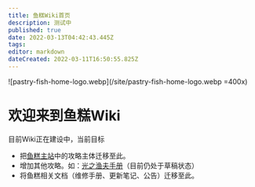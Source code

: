 ```yaml
---
title: 鱼糕Wiki首页
description: 测试中
published: true
date: 2022-03-13T04:42:43.445Z
tags: 
editor: markdown
dateCreated: 2022-03-11T16:50:55.825Z
---
```


![pastry-fish-home-logo.webp](/site/pastry-fish-home-logo.webp =400x)

# 欢迎来到鱼糕Wiki

目前Wiki正在建设中，当前目标
- 把[鱼糕主站](https://ricecake.traveleorzea.com/)中的攻略主体迁移至此。
- 增加其他攻略。如：[光之渔夫手册](/guide/full-guide)（目前仍处于草稿状态）
- 将鱼糕相关文档（维修手册、更新笔记、公告）迁移至此。